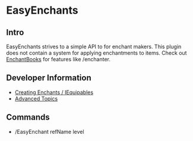 # EasyEnchants

## Intro
EasyEnchants strives to a simple API to for enchant makers. This plugin does not contain a system for applying enchantments to items. Check out [EnchantBooks](https://github.com/Exeton/EnchantBooks) for features like /enchanter. 

## Developer Information
- [Creating Enchants / IEquipables](https://github.com/Exeton/EasyEnchants/blob/master/EnchantCreation.MD)
- [Advanced Topics](https://github.com/Exeton/EasyEnchants/blob/master/AdvancedTopics.md)

## Commands
- /EasyEnchant refName level
